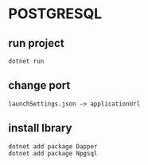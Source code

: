 # POSTGRESQL

## run project
    dotnet run

## change port
    launchSettings.json -> applicationUrl
    
## install lbrary
    dotnet add package Dapper
    dotnet add package Npgsql